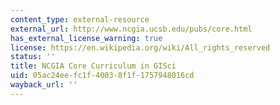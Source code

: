 ```yaml
---
content_type: external-resource
external_url: http://www.ncgia.ucsb.edu/pubs/core.html
has_external_license_warning: true
license: https://en.wikipedia.org/wiki/All_rights_reserved
status: ''
title: NCGIA Core Curriculum in GISci
uid: 05ac24ee-fc1f-4003-8f1f-1757948016cd
wayback_url: ''
---
```

